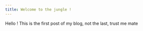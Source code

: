 ```yaml
---
title: Welcome to the jungle !
---
```


Hello !
This is the first post of my blog, not the last, trust me mate
